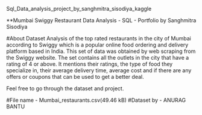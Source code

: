 Sql_Data_analysis_project_by_sanghmitra_sisodiya_kaggle

**Mumbai Swiggy Restaurant Data Analysis - SQL - Portfolio by Sanghmitra Sisodiya 

#About Dataset
Analysis of the top rated restaurants in the city of Mumbai according to Swiggy which is a popular online food ordering and delivery platform based in India. 
This set of data was obtained by web scraping from the Swiggy website.
The set contains all the outlets in the city that have a rating of 4 or above. 
It mentions their ratings, the type of food they specialize in, their average delivery time, average cost and if there are any offers or coupons that can be used to get a better deal.

Feel free to go through the dataset and project.

#File name - Mumbai_restaurants.csv(49.46 kB)
#Dataset by - ANURAG BANTU 
